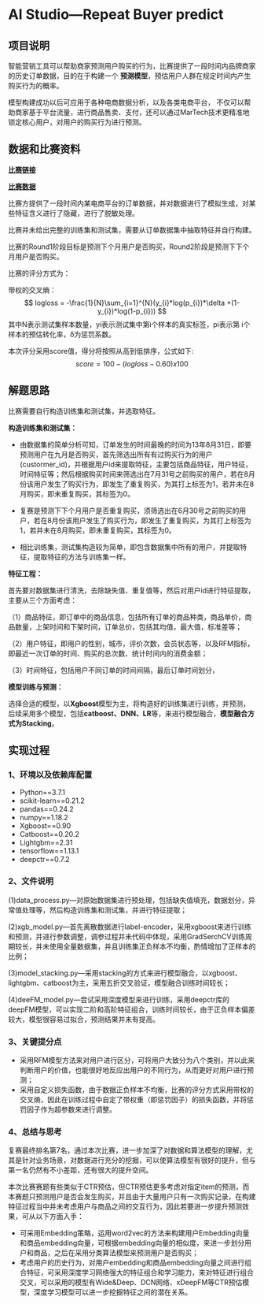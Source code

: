 # AI Studio—Repeat Buyer predict

## 项目说明

智能营销工具可以帮助商家预测用户购买的行为，比赛提供了一段时间内品牌商家的历史订单数据，目的在于构建一个 **预测模型**，预估用户人群在规定时间内产生购买行为的概率。

模型构建成功以后可应用于各种电商数据分析，以及各类电商平台， 不仅可以帮助商家基于平台流量，进行商品售卖、支付，还可以通过MarTech技术更精准地锁定核心用户，对用户的购买行为进行预测。

## 数据和比赛资料

[**比赛链接**](https://aistudio.baidu.com/aistudio/competition/detail/21)

[**比赛数据**](https://aistudio.baidu.com/aistudio/datasetdetail/19383)

比赛方提供了一段时间内某电商平台的订单数据，并对数据进行了模拟生成，对某些特征含义进行了隐藏，进行了脱敏处理。

比赛并未给出完整的训练集和测试集，需要从订单数据集中抽取特征并自行构建。

比赛的Round1阶段目标是预测下个月用户是否购买，Round2阶段是预测下下个月用户是否购买。

比赛的评分方式为：

带权的交叉熵：
$$
logloss = -\frac{1}{N}\sum_{i=1}^{N}(y_{i}*log(p_{i})*\delta +(1-y_{i})*log(1-p_{i}))
$$
其中N表示测试集样本数量，yi表示测试集中第i个样本的真实标签，pi表示第 i个样本的预估转化率，δ为惩罚系数。

本次评分采用score值，得分将按照从高到低排序，公式如下:
$$
score=100-(logloss-0.60)x100
$$


## 解题思路

比赛需要自行构造训练集和测试集，并选取特征。

**构造训练集和测试集：**

* 由数据集的简单分析可知，订单发生的时间最晚的时间为13年8月31日，即要预测用户在九月是否购买，首先筛选出所有有过购买行为的用户(custormer_id)，并根据用户id来提取特征，主要包括商品特征，用户特征，时间特征等；然后根据购买时间来筛选出在7月31号之前购买的用户，若在8月份该用户发生了购买行为，即发生了重复购买，为其打上标签为1，若并未在8月购买，即未重复购买，其标签为0。
* 复赛是预测下下个月用户是否重复购买，须筛选出在6月30号之前购买的用户，若在8月份该用户发生了购买行为，即发生了重复购买，为其打上标签为1，若并未在8月购买，即未重复购买，其标签为0。

* 相比训练集，测试集构造较为简单，即包含数据集中所有的用户，并提取特征，提取特征的方法与训练集一样。

**特征工程：**

首先要对数据集进行清洗，去除缺失值、重复值等，然后对用户id进行特征提取，主要从三个方面考虑：

（1）商品特征，即订单中的商品信息，包括所有订单的商品种类，商品单价，商品数量，上架时间和下架时间，订单总价，包括其均值，最大值，标准差等；

（2）用户特征，即用户的性别，城市，评价次数，会员状态等，以及RFM指标，即最近一次订单的时间、购买的总次数、统计时间内的消费金额；

（3）时间特征，包括用户不同订单的时间间隔，最后订单时间划分，

**模型训练与预测：**

选择合适的模型，以**Xgboost**模型为主，将构造好的训练集进行训练，并预测，后续采用多个模型，包括**catboost、DNN、LR**等，来进行模型融合，**模型融合方式为Stacking**。

## 实现过程

### 1、环境以及依赖库配置

* Python==3.7.1
* scikit-learn==0.21.2
* pandas==0.24.2
* numpy==1.18.2
* Xgboost==0.90
* Catboost==0.20.2
* Lightgbm==2.31
* tensorflow==1.13.1
* deepctr==0.7.2 

### 2、文件说明

(1)data_process.py—对原始数据集进行预处理，包括缺失值填充，数据划分，异常值处理等，然后构造训练集和测试集，并进行特征提取；

(2)xgb_model.py—首先离散数据进行label-encoder，采用xgboost来进行训练和预测，并进行参数调整，调参过程并未代码中体现，采用GradSerchCV训练周期较长，并未使用全量数据集，并且训练集正负样本不均衡，酌情增加了正样本的比例；

(3)model_stacking.py—采用stacking的方式来进行模型融合，以xgboost、lightgbm、catboost为主，采用五折交叉验证，模型融合训练时间较长；

(4)deeFM_model.py—尝试采用深度模型来进行训练，采用deepctr库的deepFM模型，可以实现二阶和高阶特征组合，训练时间较长，由于正负样本偏差较大，模型很容易过拟合，预测结果并未有提高。

### 3、关键提分点

* 采用RFM模型方法来对用户进行区分，可将用户大致分为八个类别，并以此来判断用户的价值，也能很好地反应出用户的不同行为，从而更好对用户进行预测；
* 采用自定义损失函数，由于数据正负样本不均衡，比赛的评分方式采用带权的交叉熵，因此在训练过程中自定了带权重（即惩罚因子）的损失函数，并将惩罚因子作为超参数来进行调整。

### 4、总结与思考

复赛最终排名第7名，通过本次比赛，进一步加深了对数据和算法模型的理解，尤其是针对业务场景，对数据进行充分的挖掘，可以使算法模型有很好的提升，但与第一名仍然有不小差距，还有很大的提升空间。

本次比赛赛题有些类似于CTR预估，但CTR预估更多考虑对指定item的预测，而本赛题只预测用户是否会发生购买，并且由于大量用户只有一次购买记录，在构建特征过程当中并未考虑用户与商品之间的交互行为，因此若要进一步提升预测效果，可从以下方面入手：

* 可采用Embedding策略，运用word2vec的方法来构建用户Embedding向量和商品embedding向量，可根据embedding向量的相似度，来进一步划分用户和商品，之后在采用分类算法模型来预测用户是否购买；
* 考虑用户的历史行为，对用户embedding和商品embedding向量之间进行组合特征，可采用深度学习网络强大的特征组合和学习能力，来对特征进行组合交叉，可以采用的模型有Wide&Deep、DCN网络、xDeepFM等CTR预估模型，深度学习模型可以进一步挖掘特征之间的潜在关系。

   
